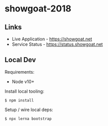 # showgoat-2018

## Links

* Live Application - https://showgoat.net
* Service Status - https://status.showgoat.net

## Local Dev

Requirements:

* Node v10+

Install local tooling:

```
$ npm install
```

Setup / wire local deps:

```
$ npx lerna bootstrap
```


